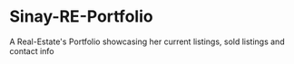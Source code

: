 # Sinay-RE-Portfolio
A Real-Estate's Portfolio showcasing her current listings, sold listings and contact info
